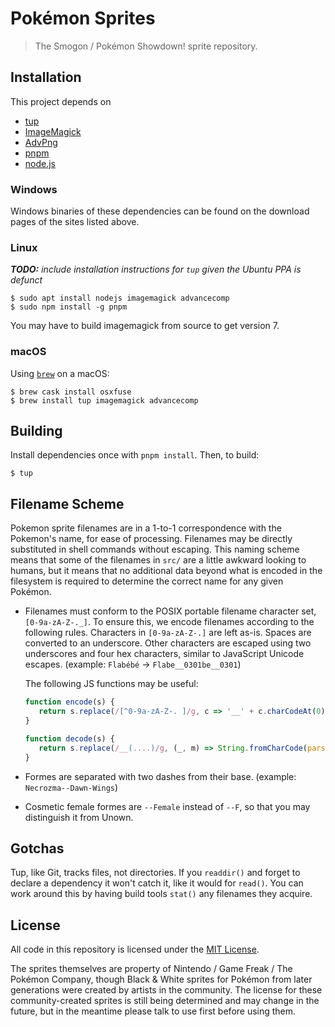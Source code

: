 # Pokémon Sprites

> The Smogon / Pokémon Showdown! sprite repository.

## Installation

This project depends on

- [tup](http://gittup.org/tup/)
- [ImageMagick](http://www.imagemagick.org/)
- [AdvPng](http://www.advancemame.it/doc-advpng.html)
- [pnpm](https://pnpm.js.org)
- [node.js](https://nodejs.org)

### Windows

Windows binaries of these dependencies can be found on the download pages of the sites listed above.

### Linux

_**TODO:** include installation instructions for `tup` given the Ubuntu PPA is defunct_

```
$ sudo apt install nodejs imagemagick advancecomp
$ sudo npm install -g pnpm
```

You may have to build imagemagick from source to get version 7.

### macOS

Using [`brew`](https://brew.sh/) on  a macOS:

```
$ brew cask install osxfuse
$ brew install tup imagemagick advancecomp
```

## Building

Install dependencies once with `pnpm install`. Then, to build:

```
$ tup
```

## Filename Scheme

Pokemon sprite filenames are in a 1-to-1 correspondence with the Pokemon's name, for ease of processing. Filenames may be directly substituted in shell commands without escaping. This naming scheme means that some of the filenames in `src/` are a little awkward looking to humans, but it means that no additional data beyond what is encoded in the filesystem is required to determine the correct name for any given Pokémon. 

- Filenames must conform to the POSIX portable filename character set, `[0-9a-zA-Z-._]`. To ensure this, we encode filenames according to the following rules. Characters in `[0-9a-zA-Z-.]` are left as-is. Spaces are converted to an underscore. Other characters are escaped using two underscores and four hex characters, similar to JavaScript Unicode escapes. (example: `Flabébé` -> `Flabe__0301be__0301`)

    The following JS functions may be useful:
     ```javascript
    function encode(s) {
        return s.replace(/[^0-9a-zA-Z-. ]/g, c => '__' + c.charCodeAt(0).toString(16).padStart(4, '0')).replace(" ", "_");
    }
    
    function decode(s) {
        return s.replace(/__(....)/g, (_, m) => String.fromCharCode(parseInt(m, 16))).replace("_", " ");
    }
    ```

- Formes are separated with two dashes from their base. (example: `Necrozma--Dawn-Wings`)

- Cosmetic female formes are `--Female` instead of `--F`, so that you may distinguish it from Unown.

## Gotchas

Tup, like Git, tracks files, not directories. If you `readdir()` and forget to declare a dependency it won't catch it, like it would for `read()`. You can work around this by having build tools `stat()` any filenames they acquire.

## License

All code in this repository is licensed under the [MIT License](https://opensource.org/licenses/MIT).

The sprites themselves are property of Nintendo / Game Freak / The Pokémon Company, though Black & White sprites for Pokémon from later generations were created by artists in the community. The license for these community-created sprites is still being determined and may change in the future, but in the meantime please talk to use first before using them.
